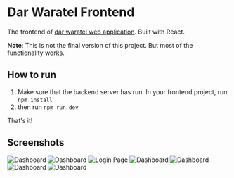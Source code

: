 # Dar Waratel Frontend
The frontend of [dar waratel web application](https://github.com/abdullahahmeda/dar-waratel). Built with React.

**Note**: This is not the final version of this project. But most of the functionality works.

## How to run
1. Make sure that the backend server has run. In your frontend project, run `npm install`
2. then run `npm run dev`

That's it!

## Screenshots
![Dashboard](https://gcdn.pbrd.co/images/AyCtnbJn7HzI.jpg?o=1)
![Dashboard](https://gcdn.pbrd.co/images/R5haFE9b2CoW.jpg?o=1)
![Login Page](https://gcdn.pbrd.co/images/dGQx25fqhcKp.jpg?o=1)
![Dashboard](https://gcdn.pbrd.co/images/WbpeWruuKDYA.jpg?o=1)
![Dashboard](https://gcdn.pbrd.co/images/RMxPKGi6mhdy.jpg?o=1)
![Dashboard](https://gcdn.pbrd.co/images/EOepEYWSoOYY.jpg?o=1)
![Dashboard](https://gcdn.pbrd.co/images/VY2u0657iiFh.jpg?o=1)